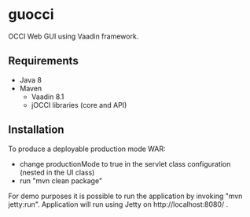 guocci
==============

OCCI Web GUI using Vaadin framework.

Requirements
------------

* Java 8
* Maven
  * Vaadin 8.1
  * jOCCI libraries (core and API)

Installation
------------

To produce a deployable production mode WAR:
- change productionMode to true in the servlet class configuration (nested in the UI class)
- run "mvn clean package"

For demo purposes it is possible to run the application by invoking "mvn jetty:run". Application will run using Jetty on http://localhost:8080/ .

